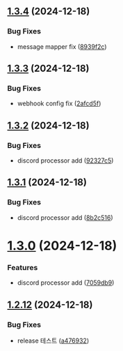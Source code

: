 ## [1.3.4](https://github.com/hyuk12/Hookify/compare/v1.3.3...v1.3.4) (2024-12-18)


### Bug Fixes

* message mapper fix ([8939f2c](https://github.com/hyuk12/Hookify/commit/8939f2c6b51cdf4b84c27cde61aa0b13e14c4eab))

## [1.3.3](https://github.com/hyuk12/Hookify/compare/v1.3.2...v1.3.3) (2024-12-18)


### Bug Fixes

* webhook config fix ([2afcd5f](https://github.com/hyuk12/Hookify/commit/2afcd5fcd04d6df8842e0add18e9b49fbb1c235c))

## [1.3.2](https://github.com/hyuk12/Hookify/compare/v1.3.1...v1.3.2) (2024-12-18)


### Bug Fixes

* discord processor add ([92327c5](https://github.com/hyuk12/Hookify/commit/92327c5c76f568cab84de15f4f8c8b3601885813))

## [1.3.1](https://github.com/hyuk12/Hookify/compare/v1.3.0...v1.3.1) (2024-12-18)


### Bug Fixes

* discord processor add ([8b2c516](https://github.com/hyuk12/Hookify/commit/8b2c5160775cdb429ae13fff9ef88d99b13189a3))

# [1.3.0](https://github.com/hyuk12/Hookify/compare/v1.2.12...v1.3.0) (2024-12-18)


### Features

* discord processor add ([7059db9](https://github.com/hyuk12/Hookify/commit/7059db92cec7b3650ad007bb0b48f740c425592b))

## [1.2.12](https://github.com/hyuk12/Hookify/compare/v1.2.11...v1.2.12) (2024-12-18)


### Bug Fixes

* release 테스트 ([a476932](https://github.com/hyuk12/Hookify/commit/a476932f976054d397a7a243d20c8da5be00b3a9))
